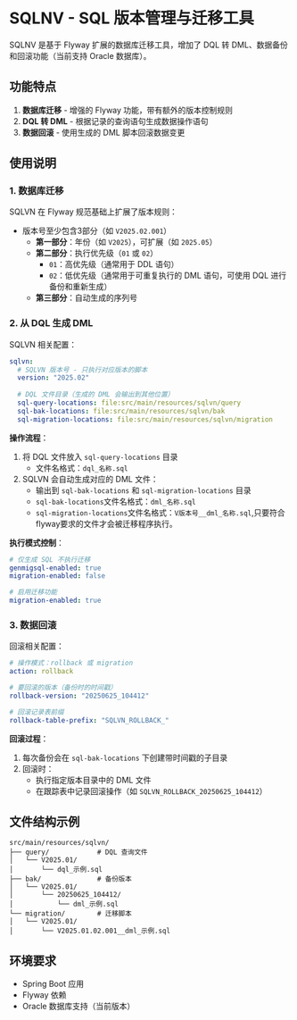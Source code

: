 # SQLNV - SQL 版本管理与迁移工具

SQLNV 是基于 Flyway 扩展的数据库迁移工具，增加了 DQL 转 DML、数据备份和回滚功能（当前支持 Oracle 数据库）。

## 功能特点

1. **数据库迁移** - 增强的 Flyway 功能，带有额外的版本控制规则
2. **DQL 转 DML** - 根据记录的查询语句生成数据操作语句
3. **数据回滚** - 使用生成的 DML 脚本回滚数据变更

## 使用说明

### 1. 数据库迁移

SQLVN 在 Flyway 规范基础上扩展了版本规则：

- 版本号至少包含3部分（如 `V2025.02.001`）
  - **第一部分**：年份（如 `V2025`），可扩展（如 `2025.05`）
  - **第二部分**：执行优先级（`01` 或 `02`）
    - `01`：高优先级（通常用于 DDL 语句）
    - `02`：低优先级（通常用于可重复执行的 DML 语句，可使用 DQL 进行备份和重新生成）
  - **第三部分**：自动生成的序列号

### 2. 从 DQL 生成 DML

SQLVN 相关配置：

```yaml
sqlvn:
  # SQLVN 版本号 - 只执行对应版本的脚本
  version: "2025.02"
  
  # DQL 文件目录（生成的 DML 会输出到其他位置）
  sql-query-locations: file:src/main/resources/sqlvn/query
  sql-bak-locations: file:src/main/resources/sqlvn/bak
  sql-migration-locations: file:src/main/resources/sqlvn/migration
```

**操作流程**：
1. 将 DQL 文件放入 `sql-query-locations` 目录
   - 文件名格式：`dql_名称.sql`
2. SQLVN 会自动生成对应的 DML 文件：
   - 输出到 `sql-bak-locations` 和 `sql-migration-locations` 目录
   - `sql-bak-locations`文件名格式：`dml_名称.sql`
   - `sql-migration-locations`文件名格式：`V版本号__dml_名称.sql`,只要符合flyway要求的文件才会被迁移程序执行。

**执行模式控制**：

```yaml
# 仅生成 SQL 不执行迁移
genmigsql-enabled: true
migration-enabled: false

# 启用迁移功能
migration-enabled: true
```

### 3. 数据回滚

回滚相关配置：

```yaml
# 操作模式：rollback 或 migration
action: rollback

# 要回滚的版本（备份时的时间戳）
rollback-version: "20250625_104412"

# 回滚记录表前缀
rollback-table-prefix: "SQLVN_ROLLBACK_"
```

**回滚过程**：
1. 每次备份会在 `sql-bak-locations` 下创建带时间戳的子目录
2. 回滚时：
   - 执行指定版本目录中的 DML 文件
   - 在跟踪表中记录回滚操作（如 `SQLVN_ROLLBACK_20250625_104412`）

## 文件结构示例

```
src/main/resources/sqlvn/
├── query/            # DQL 查询文件
│   └── V2025.01/
│       └── dql_示例.sql
├── bak/              # 备份版本
│   └── V2025.01/
│       └── 20250625_104412/
│           └── dml_示例.sql
└── migration/        # 迁移脚本
│   └── V2025.01/
│       └── V2025.01.02.001__dml_示例.sql
```

## 环境要求

- Spring Boot 应用
- Flyway 依赖
- Oracle 数据库支持（当前版本）